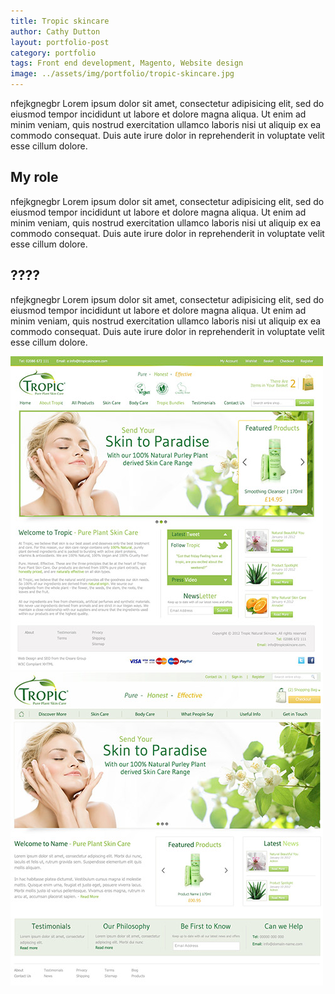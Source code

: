 ```yaml
---
title: Tropic skincare
author: Cathy Dutton
layout: portfolio-post
category: portfolio
tags: Front end development, Magento, Website design
image: ../assets/img/portfolio/tropic-skincare.jpg
---
```


<p class="highlight-quote">nfejkgnegbr Lorem ipsum dolor sit amet, consectetur adipisicing elit, sed do eiusmod tempor incididunt ut labore et dolore magna aliqua. Ut enim ad minim veniam, quis nostrud exercitation ullamco laboris nisi ut aliquip ex ea commodo consequat. Duis aute irure dolor in reprehenderit in voluptate velit esse cillum dolore. </p>




<h2 class="heading">My role</h2>
nfejkgnegbr Lorem ipsum dolor sit amet, consectetur adipisicing elit, sed do eiusmod tempor incididunt ut labore et dolore magna aliqua. Ut enim ad minim veniam, quis nostrud exercitation ullamco laboris nisi ut aliquip ex ea commodo consequat. Duis aute irure dolor in reprehenderit in voluptate velit esse cillum dolore. 


<h2 class="heading">????</h2>

nfejkgnegbr Lorem ipsum dolor sit amet, consectetur adipisicing elit, sed do eiusmod tempor incididunt ut labore et dolore magna aliqua. Ut enim ad minim veniam, quis nostrud exercitation ullamco laboris nisi ut aliquip ex ea commodo consequat. Duis aute irure dolor in reprehenderit in voluptate velit esse cillum dolore. 



<section class="portfolio-images">
<div class="portfolio-piece-wrapper">
    <div class="portfolio-piece">
        <img src="../assets/img/portfolio/tropic/tropic-one.jpg" class="portfolio-piece__img"  alt="#">
    </div>
</div>
<div class="portfolio-piece-wrapper">
    <div class="portfolio-piece">
        <img src="../assets/img/portfolio/tropic/tropic-two.jpg" class="portfolio-piece__img"  alt="#">
    </div>
</div>
</section>



